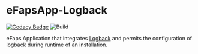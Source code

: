 # eFapsApp-Logback

[![Codacy Badge](https://api.codacy.com/project/badge/Grade/8f62a7709b2e4defbf96c26488d74eb7)](https://www.codacy.com/app/eFaps/eFapsApp-Logback?utm_source=github.com&amp;utm_medium=referral&amp;utm_content=eFaps/eFapsApp-Logback&amp;utm_campaign=Badge_Grade)
![Build](https://github.com/eFaps/eFapsApp-Logback/workflows/Build/badge.svg)

eFaps Application that integrates [Logback](http://logback.qos.ch/) and permits the configuration of logback during runtime of an installation.
